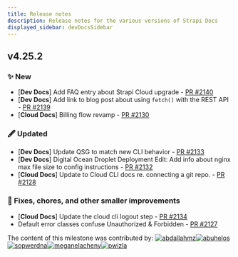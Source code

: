 ```yaml
---
title: Release notes
description: Release notes for the various versions of Strapi Docs
displayed_sidebar: devDocsSidebar
---
```


<div className='release-notes-page'>

## v4.25.2

### ✨ New

- [**Dev Docs**] Add FAQ entry about Strapi Cloud upgrade - [PR #2140](https://github.com/strapi/documentation/pull/2140)
- [**Dev Docs**] Add link to blog post about using `fetch()` with the REST API - [PR #2139](https://github.com/strapi/documentation/pull/2139)
- [**Cloud Docs**] Billing flow revamp - [PR #2130](https://github.com/strapi/documentation/pull/2130)

### 🖋️ Updated

- [**Dev Docs**] Update QSG to match new CLI behavior - [PR #2133](https://github.com/strapi/documentation/pull/2133)
- [**Dev Docs**] Digital Ocean Droplet Deployment Edit: Add info about nginx max file size to config instructions - [PR #2132](https://github.com/strapi/documentation/pull/2132)
- [**Cloud Docs**] Update to Cloud CLI docs re. connecting a git repo. - [PR #2128](https://github.com/strapi/documentation/pull/2128)

### 👷 Fixes, chores, and other smaller improvements

- [**Cloud Docs**] Update the cloud cli logout step - [PR #2134](https://github.com/strapi/documentation/pull/2134)
- Default error classes confuse Unauthorized & Forbidden - [PR #2127](https://github.com/strapi/documentation/issues/2127)


<div className='contributors-section'>The content of this milestone was contributed by: <span className='contributors'><a href="https://github.com/abdallahmz" target="_blank"><img src="https://github.com/abdallahmz.png" alt="abdallahmz" title="abdallahmz" className="contributor-avatar" /></a><a href="https://github.com/abuhelos" target="_blank"><img src="https://github.com/abuhelos.png" alt="abuhelos" title="abuhelos" className="contributor-avatar" /></a><a href="https://github.com/sopwerdna" target="_blank"><img src="https://github.com/sopwerdna.png" alt="sopwerdna" title="sopwerdna" className="contributor-avatar" /></a><a href="https://github.com/meganelacheny" target="_blank"><img src="https://github.com/meganelacheny.png" alt="meganelacheny" title="meganelacheny" className="contributor-avatar" /></a><a href="https://github.com/pwizla" target="_blank"><img src="https://github.com/pwizla.png" alt="pwizla" title="pwizla" className="contributor-avatar" /></a></span></div>

</div>
